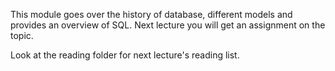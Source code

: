 This module goes over the history of database, different models and provides an overview of SQL. Next lecture you will get an assignment on the topic.

Look at the reading folder for next lecture's reading list.
